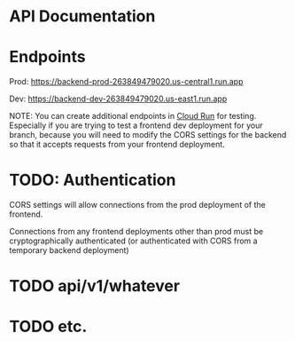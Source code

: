  
# API Documentation
 
# Endpoints
Prod: https://backend-prod-263849479020.us-central1.run.app

Dev: https://backend-dev-263849479020.us-east1.run.app

NOTE: You can create additional endpoints in [Cloud Run](https://console.cloud.google.com/run/) for testing. Especially if you are trying to test a frontend dev deployment for your branch, because you will need to modify the CORS settings for the backend so that it accepts requests from your frontend deployment.

# TODO: Authentication
CORS settings will allow connections from the prod deployment of the frontend. 

Connections from any frontend deployments other than prod must be cryptographically authenticated  (or authenticated with CORS from a temporary backend deployment)

# TODO api/v1/whatever
# TODO etc.
